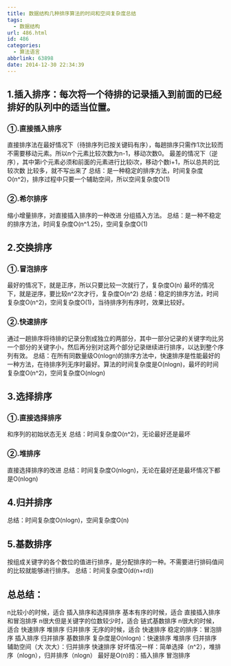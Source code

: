 ```yaml
---
title: 数据结构几种排序算法的时间和空间复杂度总结
tags:
  - 数据结构
url: 486.html
id: 486
categories:
  - 算法语言
abbrlink: 63898
date: 2014-12-30 22:34:39
---
```


1.插入排序：每次将一个待排的记录插入到前面的已经排好的队列中的适当位置。
-------------------------------------

### ①.直接插入排序

直接排序法在最好情况下（待排序列已按关键码有序），每趟排序只需作1次比较而不需要移动元素。所以n个元素比较次数为n-1，移动次数0。 最差的情况下（逆序），其中第i个元素必须和前面的元素进行比较i次，移动个数i+1，所以总共的比较次数 比较多，就不写出来了 总结：是一种稳定的排序方法，时间复杂度O(n^2)，排序过程中只要一个辅助空间，所以空间复杂度O(1)

### ②.希尔排序

缩小增量排序，对直接插入排序的一种改进 分组插入方法。 总结：是一种不稳定的排序方法，时间复杂度O(n^1.25)，空间复杂度O(1)

2.交换排序
------

### ①.冒泡排序

最好的情况下，就是正序，所以只要比较一次就行了，复杂度O(n) 最坏的情况下，就是逆序，要比较n^2次才行，复杂度O(n^2) 总结：稳定的排序方法，时间复杂度O(n^2)，空间复杂度O(1)，当待排序列有序时，效果比较好。

### ②.快速排序

通过一趟排序将待排的记录分割成独立的两部分，其中一部分记录的关键字均比另一个部分的关键字小，然后再分别对这两个部分记录继续进行排序，以达到整个序列有效。 总结：在所有同数量级O(nlogn)的排序方法中，快速排序是性能最好的一种方法，在待排序列无序时最好。算法的时间复杂度是O(nlogn)，最坏的时间复杂度O(n^2)，空间复杂度O(nlogn)

3.选择排序
------

### ①.直接选择排序

和序列的初始状态无关 总结：时间复杂度O(n^2)，无论最好还是最坏

### ②.堆排序

直接选择排序的改进 总结：时间复杂度O(nlogn)，无论在最好还是最坏情况下都是O(nlogn)

4.归并排序
------

总结：时间复杂度O(nlogn)，空间复杂度O(n)

5.基数排序
------

按组成关键字的各个数位的值进行排序，是分配排序的一种。不需要进行排码值间的比较就能够进行排序。 总结：时间复杂度O(d(n+rd))

总总结：
----

n比较小的时候，适合 插入排序和选择排序 基本有序的时候，适合 直接插入排序和冒泡排序 n很大但是关键字的位数较少时，适合 链式基数排序 n很大的时候，适合 快速排序 堆排序 归并排序 无序的时候，适合 快速排序 稳定的排序：冒泡排序 插入排序 归并排序 基数排序 复杂度是O(nlogn)：快速排序 堆排序 归并排序 辅助空间（大 次大）：归并排序 快速排序 好坏情况一样：简单选择（n^2），堆排序（nlogn），归并排序（nlogn） 最好是O(n)的：插入排序 冒泡排序
